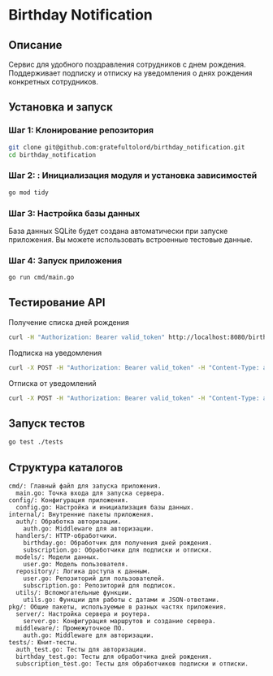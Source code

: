# Birthday Notification

## Описание
Сервис для удобного поздравления сотрудников с днем рождения. Поддерживает подписку и отписку на уведомления о днях рождения конкретных сотрудников.

## Установка и запуск

### Шаг 1: Клонирование репозитория
```sh
git clone git@github.com:gratefultolord/birthday_notification.git
cd birthday_notification
```
### Шаг 2: : Инициализация модуля и установка зависимостей
```sh
go mod tidy
```
### Шаг 3: Настройка базы данных
База данных SQLite будет создана автоматически при запуске приложения. Вы можете использовать встроенные тестовые данные.

### Шаг 4: Запуск приложения
```sh
go run cmd/main.go
```
## Тестирование API
Получение списка дней рождения
```sh
curl -H "Authorization: Bearer valid_token" http://localhost:8080/birthdays
```
Подписка на уведомления
```sh
curl -X POST -H "Authorization: Bearer valid_token" -H "Content-Type: application/json" -d '{"user_id": 1, "email": "subscriber@example.com"}' http://localhost:8080/subscribe
```
Отписка от уведомлений
```sh
curl -X POST -H "Authorization: Bearer valid_token" -H "Content-Type: application/json" -d '{"user_id": 1, "email": "subscriber@example.com"}' http://localhost:8080/unsubscribe
```
## Запуск тестов
```sh
go test ./tests
```
## Структура каталогов
```plaintext
cmd/: Главный файл для запуска приложения.
  main.go: Точка входа для запуска сервера.
config/: Конфигурация приложения.
  config.go: Настройка и инициализация базы данных.
internal/: Внутренние пакеты приложения.
  auth/: Обработка авторизации.
    auth.go: Middleware для авторизации.
  handlers/: HTTP-обработчики.
    birthday.go: Обработчик для получения дней рождения.
    subscription.go: Обработчики для подписки и отписки.
  models/: Модели данных.
    user.go: Модель пользователя.
  repository/: Логика доступа к данным.
    user.go: Репозиторий для пользователей.
    subscription.go: Репозиторий для подписок.
  utils/: Вспомогательные функции.
    utils.go: Функции для работы с датами и JSON-ответами.
pkg/: Общие пакеты, используемые в разных частях приложения.
  server/: Настройка сервера и роутера.
    server.go: Конфигурация маршрутов и создание сервера.
  middleware/: Промежуточное ПО.
    auth.go: Middleware для авторизации.
tests/: Юнит-тесты.
  auth_test.go: Тесты для авторизации.
  birthday_test.go: Тесты для обработчика дней рождения.
  subscription_test.go: Тесты для обработчиков подписки и отписки.
